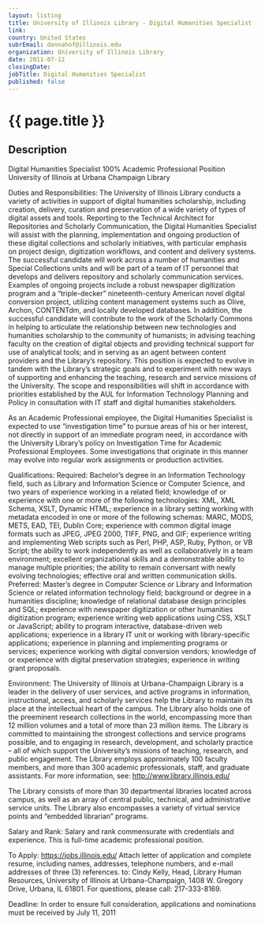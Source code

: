```yaml
---
layout: listing
title: University of Illinois Library - Digital Humanities Specialist
link:
country: United States
subrEmail: donnahof@illinois.edu
organization: University of Illinois Library 
date: 2011-07-12
closingDate: 
jobTitle: Digital Humanities Specialist
published: false
---
```



# {{ page.title }}

## Description

<p>
Digital Humanities Specialist
100% Academic Professional Position
University of Illinois at Urbana Champaign Library
 
 
Duties and Responsibilities: The University of Illinois Library conducts a variety of activities in support of digital humanities scholarship, including creation, delivery, curation and preservation of a wide variety of types of digital assets and tools. Reporting to the Technical Architect for Repositories and Scholarly Communication, the Digital Humanities Specialist will assist with the planning, implementation and ongoing production of these digital collections and scholarly initiatives, with particular emphasis on project design, digitization workflows, and content and delivery systems. The successful candidate will work across a number of humanities and Special Collections units and will be part of a team of IT personnel that develops and delivers repository and scholarly communication services. Examples of ongoing projects include a robust newspaper digitization program and a “triple-decker” nineteenth-century American novel digital conversion project, utilizing content management systems such as Olive, Archon, CONTENTdm, and locally developed databases. In addition, the successful candidate will contribute to the work of the Scholarly Commons in helping to articulate the relationship between new technologies and humanities scholarship to the community of humanists; in advising teaching faculty on the creation of digital objects and providing technical support for use of analytical tools; and in serving as an agent between content providers and the Library’s repository. This position is expected to evolve in tandem with the Library’s strategic goals and to experiment with new ways of supporting and enhancing the teaching, research and service missions of the University. The scope and responsibilities will shift in accordance with priorities established by the AUL for Information Technology Planning and Policy in consultation with IT staff and digital humanities stakeholders. 
 
As an Academic Professional employee, the Digital Humanities Specialist is expected to use “investigation time” to pursue areas of his or her interest, not directly in support of an immediate program need, in accordance with the University Library’s policy on Investigation Time for Academic Professional Employees. Some investigations that originate in this manner may evolve into regular work assignments or production activities. 
 
 
Qualifications: Required: Bachelor’s degree in an Information Technology field, such as Library and Information Science or Computer Science, and two years of experience working in a related field; knowledge of or experience with one or more of the following technologies: XML, XML Schema, XSLT, Dynamic HTML; experience in a library setting working with metadata encoded in one or more of the following schemas: MARC, MODS, METS, EAD, TEI, Dublin Core; experience with common digital image formats such as JPEG, JPEG 2000, TIFF, PNG, and GIF; experience writing and implementing Web scripts such as Perl, PHP, ASP, Ruby, Python, or VB Script; the ability to work independently as well as collaboratively in a team environment; excellent organizational skills and a demonstrable ability to manage multiple priorities; the ability to remain conversant with newly evolving technologies; effective oral and written communication skills. Preferred: Master’s degree in Computer Science or Library and Information Science or related information technology field; background or degree in a humanities discipline; knowledge of relational database design principles and SQL; experience with newspaper digitization or other humanities digitization program; experience writing web applications using CSS, XSLT or JavaScript; ability to program interactive, database-driven web applications; experience in a library IT unit or working with library-specific applications; experience in planning and implementing programs or services; experience working with digital conversion vendors; knowledge of or experience with digital preservation strategies; experience in writing grant proposals.
 
Environment: The University of Illinois at Urbana-Champaign Library is a leader in the delivery of user services, and active programs in information, instructional, access, and scholarly services help the Library to maintain its place at the intellectual heart of the campus. The Library also holds one of the preeminent research collections in the world, encompassing more than 12 million volumes and a total of more than 23 million items. The Library is committed to maintaining the strongest collections and service programs possible, and to engaging in research, development, and scholarly practice – all of which support the University’s missions of teaching, research, and public engagement. The Library employs approximately 100 faculty members, and more than 300 academic professionals, staff, and graduate assistants. For more information, see: http://www.library.illinois.edu/
 
The Library consists of more than 30 departmental libraries located across campus, as well as an array of central public, technical, and administrative service units. The Library also encompasses a variety of virtual service points and “embedded librarian” programs.
 
Salary and Rank: Salary and rank commensurate with credentials and experience. This is full-time academic professional position.
 
To Apply: https://jobs.illinois.edu/ Attach letter of application and complete resume, including names, addresses, telephone numbers, and e-mail addresses of three (3) references. to: Cindy Kelly, Head, Library Human Resources, University of Illinois at Urbana-Champaign, 1408 W. Gregory Drive, Urbana, IL 61801. For questions, please call: 217-333-8169.
 
Deadline: In order to ensure full consideration, applications and nominations must be received by July 11, 2011
</p>
